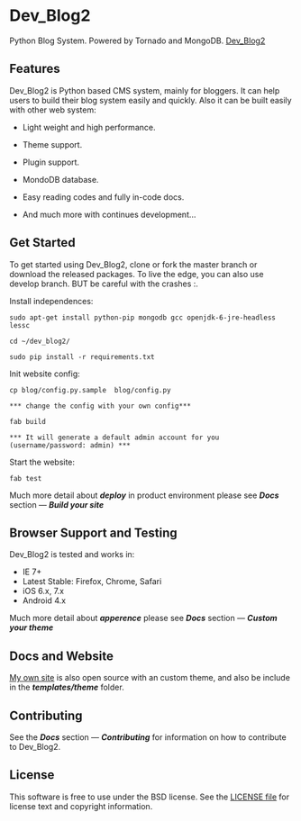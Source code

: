 Dev_Blog2
====

Python Blog System. Powered by Tornado and MongoDB.
[Dev_Blog2](http://scenk.github.io/Dev_Blog2/)

Features
--------

Dev_Blog2 is Python based CMS system, mainly for bloggers. It can help users to build their blog system easily and quickly.  Also it can be built easily with other web system: 

* Light weight and high performance.

* Theme support.

* Plugin support.

* MondoDB database.

* Easy reading codes and fully in-code docs.

* And much more with continues development…

Get Started
-----------

To get started using Dev_Blog2, clone or fork the master branch or download the released packages. To live the edge, you can also use develop branch. BUT be careful with the crashes :.


Install independences:

    sudo apt-get install python-pip mongodb gcc openjdk-6-jre-headless lessc 

    cd ~/dev_blog2/

    sudo pip install -r requirements.txt

Init website config:

    cp blog/config.py.sample  blog/config.py

    *** change the config with your own config***

    fab build 
  
    *** It will generate a default admin account for you (username/password: admin) ***

Start the website:

    fab test

Much more detail about ***deploy*** in product environment please see ***Docs*** section — ***Build your site***



Browser Support and Testing
---------------------------

Dev_Blog2 is tested and works in:

* IE 7+
* Latest Stable: Firefox, Chrome, Safari
* iOS 6.x, 7.x
* Android 4.x

Much more detail about ***apperence*** please see ***Docs*** section — ***Custom your theme***

Docs and Website
----------------

[My own site](http://tuzii.me) is also open source with an custom theme, and also be include in the ***templates/theme*** folder. 

Contributing
------------

See the  ***Docs*** section — ***Contributing*** for information on how to contribute to Dev_Blog2.


License
-------

This software is free to use under the BSD license.
See the [LICENSE file][] for license text and copyright information.


[LICENSE file]: https://github.com/ScenK/Dev_Blog2/blob/master/LICENSE.md
